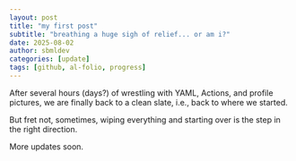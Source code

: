 ```yaml
---
layout: post
title: "my first post"
subtitle: "breathing a huge sigh of relief... or am i?"
date: 2025-08-02
author: sbmldev
categories: [update]
tags: [github, al-folio, progress]
---
```


After several hours (days?) of wrestling with YAML, Actions, and profile pictures, we are finally back to a clean slate, i.e., back to where we started.

But fret not, sometimes, wiping everything and starting over is the step in the right direction.

More updates soon.
